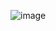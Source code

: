 ![image](https://user-images.githubusercontent.com/120823949/208301907-906f1c45-6811-4100-b369-0a1790df49a4.png)
 
